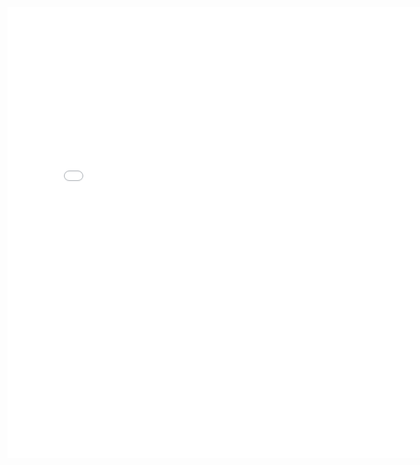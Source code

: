<iframe width="800" height="800" src="api_sdk_doc/index.html" frameborder="0"  scrolling="no" allowfullscreen></iframe>
